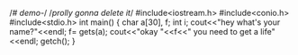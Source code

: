 /*# demo-*/
/*prolly gonna delete it*/
#include<iostream.h>
#include<conio.h>
#include<stdio.h>
int main()
{
 char a[30], f;
 int i;
  cout<<"hey what's your name?"<<endl;
 f= gets(a);
  cout<<"okay "<<f<<" you need to get a life"<<endl;
  getch();
  }
